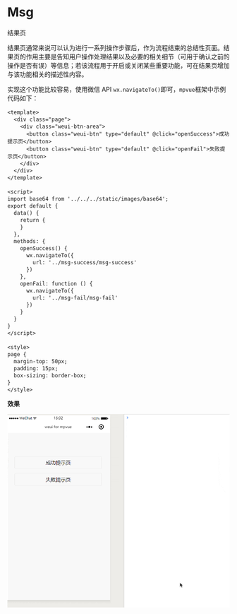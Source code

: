 # Msg
结果页

结果页通常来说可以认为进行一系列操作步骤后，作为流程结束的总结性页面。结果页的作用主要是告知用户操作处理结果以及必要的相关细节（可用于确认之前的操作是否有误）等信息；若该流程用于开启或关闭某些重要功能，可在结果页增加与该功能相关的描述性内容。

实现这个功能比较容易，使用微信 API `wx.navigateTo()`即可，`mpvue`框架中示例代码如下：

``` vue
<template>
  <div class="page">
    <div class="weui-btn-area">
      <button class="weui-btn" type="default" @click="openSuccess">成功提示页</button>
      <button class="weui-btn" type="default" @click="openFail">失败提示页</button>
    </div>
  </div>
</template>

<script>
import base64 from '../../../static/images/base64';
export default {
  data() {
    return {
    }
  },
  methods: {
    openSuccess() {
      wx.navigateTo({
        url: '../msg-success/msg-success'
      })
    },
    openFail: function () {
      wx.navigateTo({
        url: '../msg-fail/msg-fail'
      })
    }
  }
}
</script>

<style>
page {
  margin-top: 50px;
  padding: 15px;
  box-sizing: border-box;
}
</style>

```

**效果**

![msg01](_img/msg01.gif)
